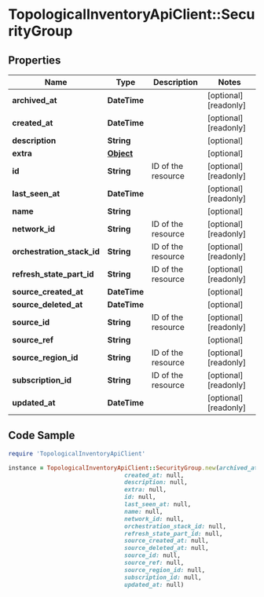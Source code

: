 # TopologicalInventoryApiClient::SecurityGroup

## Properties

Name | Type | Description | Notes
------------ | ------------- | ------------- | -------------
**archived_at** | **DateTime** |  | [optional] [readonly] 
**created_at** | **DateTime** |  | [optional] [readonly] 
**description** | **String** |  | [optional] 
**extra** | [**Object**](.md) |  | [optional] 
**id** | **String** | ID of the resource | [optional] [readonly] 
**last_seen_at** | **DateTime** |  | [optional] [readonly] 
**name** | **String** |  | [optional] 
**network_id** | **String** | ID of the resource | [optional] [readonly] 
**orchestration_stack_id** | **String** | ID of the resource | [optional] [readonly] 
**refresh_state_part_id** | **String** | ID of the resource | [optional] [readonly] 
**source_created_at** | **DateTime** |  | [optional] 
**source_deleted_at** | **DateTime** |  | [optional] 
**source_id** | **String** | ID of the resource | [optional] [readonly] 
**source_ref** | **String** |  | [optional] 
**source_region_id** | **String** | ID of the resource | [optional] [readonly] 
**subscription_id** | **String** | ID of the resource | [optional] [readonly] 
**updated_at** | **DateTime** |  | [optional] [readonly] 

## Code Sample

```ruby
require 'TopologicalInventoryApiClient'

instance = TopologicalInventoryApiClient::SecurityGroup.new(archived_at: null,
                                 created_at: null,
                                 description: null,
                                 extra: null,
                                 id: null,
                                 last_seen_at: null,
                                 name: null,
                                 network_id: null,
                                 orchestration_stack_id: null,
                                 refresh_state_part_id: null,
                                 source_created_at: null,
                                 source_deleted_at: null,
                                 source_id: null,
                                 source_ref: null,
                                 source_region_id: null,
                                 subscription_id: null,
                                 updated_at: null)
```


